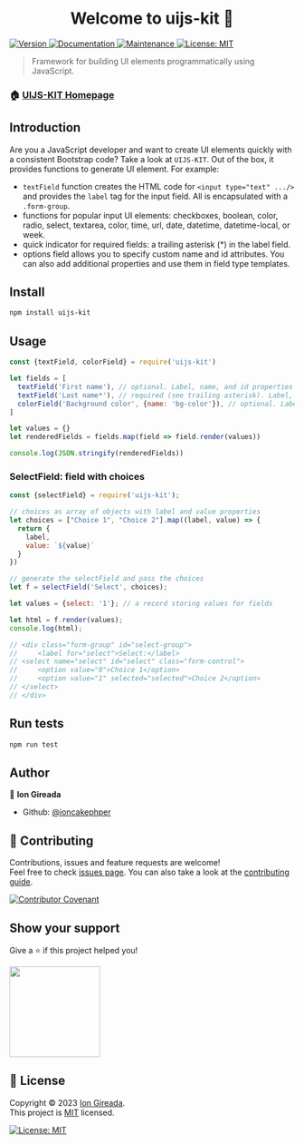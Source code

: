 <h1 align="center">Welcome to uijs-kit 👋</h1>
<p>
  <a href="https://www.npmjs.com/package/uijs-kit" target="_blank">
    <img alt="Version" src="https://img.shields.io/npm/v/uijs-kit.svg">
  </a>
  <a href="https://github.com/ioncakephper/ui#readme" target="_blank">
    <img alt="Documentation" src="https://img.shields.io/badge/documentation-yes-brightgreen.svg" />
  </a>
  <a href="https://github.com/ioncakephper/ui/graphs/commit-activity" target="_blank">
    <img alt="Maintenance" src="https://img.shields.io/badge/Maintained%3F-yes-green.svg" />
  </a>
  <a href="https://github.com/ioncakephper/ui/blob/master/LICENSE" target="_blank">
    <img alt="License: MIT" src="https://img.shields.io/github/license/ioncakephper/ui" />
  </a>
</p>

> Framework for building UI elements programmatically using JavaScript.

### 🏠 [UIJS-KIT Homepage](https://github.com/ioncakephper/ui)

## Introduction

Are you a JavaScript developer and want to create UI elements quickly with a consistent Bootstrap code? Take a look at `UIJS-KIT`. Out of the box, it provides functions to generate UI element. For example: 

- `textField` function creates the HTML code for `<input type="text" .../>` and provides the `label` tag for the input field. All is encapsulated with a `.form-group`.
- functions for popular input UI elements: checkboxes, boolean, color, radio, select, textarea, color, time, url, date, datetime, datetime-local, or week.
- quick indicator for required fields: a trailing asterisk (*) in the label field.
- options field allows you to specify custom name and id attributes. You can also add additional properties and use them in field type templates.

## Install

```sh
npm install uijs-kit
```

## Usage

```js
const {textField, colorField} = require('uijs-kit')

let fields = [
  textField('First name'), // optional. Label, name, and id properties derived from text parameter
  textField('Last name*'), // required (see trailing asterisk). Label, name, required, and id properties derived from text parameter
  colorField('Background color', {name: 'bg-color'}), // optional. Label derived from text parameter, name and id specified in name property
]

let values = {}
let renderedFields = fields.map(field => field.render(values))

console.log(JSON.stringify(renderedFields))
```

### SelectField: field with choices

```js
const {selectField} = require('uijs-kit');

// choices as array of objects with label and value properties
let choices = ["Choice 1", "Choice 2"].map((label, value) => {
  return {
    label,
    value: `${value}`
  }
})

// generate the selectField and pass the choices
let f = selectField('Select', choices);

let values = {select: '1'}; // a record storing values for fields

let html = f.render(values);
console.log(html);

// <div class="form-group" id="select-group">
//     <label for="select">Select:</label>
// <select name="select" id="select" class="form-control">
//     <option value="0">Choice 1</option>
//     <option value="1" selected="selected">Choice 2</option>
// </select>
// </div>
```


## Run tests

```sh
npm run test
```

## Author

👤 **Ion Gireada**

* Github: [@ioncakephper](https://github.com/ioncakephper)

## 🤝 Contributing

Contributions, issues and feature requests are welcome!<br />Feel free to check [issues page](https://github.com/ioncakephper/ui/issues). You can also take a look at the [contributing guide](https://github.com/ioncakephper/ui/blob/master/CONTRIBUTING.md).

[![Contributor Covenant](https://img.shields.io/badge/Contributor%20Covenant-2.1-4baaaa.svg)](CODE_OF_CONDUCT.md)

## Show your support

Give a ⭐️ if this project helped you!

<a href="https://www.patreon.com/iongireada">
  <img src="https://c5.patreon.com/external/logo/become_a_patron_button@2x.png" width="160">
</a>

## 📝 License

Copyright © 2023 [Ion Gireada](https://github.com/ioncakephper).<br />
This project is [MIT](https://github.com/ioncakephper/ui/blob/master/LICENSE) licensed.

  <a href="https://github.com/ioncakephper/ui/blob/master/LICENSE" target="_blank">
    <img alt="License: MIT" src="https://img.shields.io/github/license/ioncakephper/ui" />
  </a>

